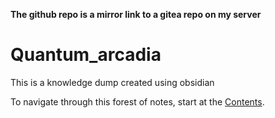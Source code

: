 
**The github repo is a mirror link to a gitea repo on my server**

# Quantum_arcadia

This is a knowledge dump created using obsidian

To navigate through this forest of notes, start at the [Contents](contents.md).

